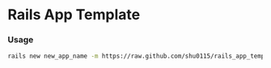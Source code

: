 # Rails App Template

### Usage

```bash
rails new new_app_name -m https://raw.github.com/shu0115/rails_app_template/master/app_template.rb
```

<!--

### Local

```bash
cd ~/labo
rails new new_app_name -m ~/labo/rails_app_template/app_template.rb
```
-->
